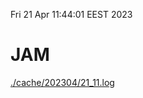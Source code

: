 Fri 21 Apr 11:44:01 EEST 2023
# JAM
<a href='./cache/202304/21_11.log'>./cache/202304/21_11.log</a>
